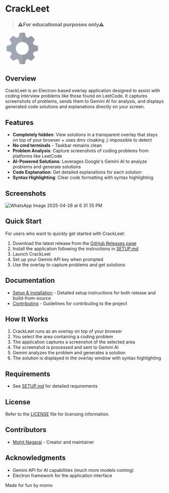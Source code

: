 # CrackLeet

> ### **⚠For educational purposes only⚠**
 ‎ 
<img src="https://github.com/mohit-nagaraj/crackleet/raw/main/electron-app/buildResources/icon.png" alt="CrackLeet Logo" width="100" height="100"/>

## Overview
CrackLeet is an Electron-based overlay application designed to assist with coding interview problems like those found on LeetCode. It captures screenshots of problems, sends them to Gemini AI for analysis, and displays generated code solutions and explanations directly on your screen.

## Features
- **Completely hidden**: View solutions in a transparent overlay that stays on top of your browser + uses dmv cloaking ;) impossible to detect
- **No cmd terminals** - Taskbar remains clean
- **Problem Analysis**: Capture screenshots of coding problems from platforms like LeetCode
- **AI-Powered Solutions**: Leverages Google's Gemini AI to analyze problems and generate solutions
- **Code Explanation**: Get detailed explanations for each solution
- **Syntax Highlighting**: Clear code formatting with syntax highlighting

## Screenshots
![WhatsApp Image 2025-04-28 at 6 31 35 PM](https://github.com/user-attachments/assets/99d5b63c-e8a3-4eeb-b163-d744f7fd9af7)

## Quick Start
For users who want to quickly get started with CrackLeet:

1. Download the latest release from the [GitHub Releases page](https://github.com/mohit-nagaraj/crackleet/releases)
2. Install the application following the instructions in [SETUP.md](SETUP.md)
3. Launch CrackLeet
4. Set up your Gemini API key when prompted
5. Use the overlay to capture problems and get solutions

## Documentation
- [Setup & Installation](SETUP.md) - Detailed setup instructions for both release and build-from-source
- [Contributing](CONTRIBUTIONS.md) - Guidelines for contributing to the project

## How It Works
1. CrackLeet runs as an overlay on top of your browser
2. You select the area containing a coding problem
3. The application captures a screenshot of the selected area
4. The screenshot is processed and sent to Gemini AI
5. Gemini analyzes the problem and generates a solution
6. The solution is displayed in the overlay window with syntax highlighting

## Requirements
- See [SETUP.md](SETUP.md) for detailed requirements

## License
Refer to the [LICENSE](LICENSE) file for licensing information.

## Contributors
- [Mohit Nagaraj](https://github.com/mohit-nagaraj) - Creator and maintainer

## Acknowledgments
- Gemini API for AI capabilities (much more models coming)
- Electron framework for the application interface

Made for fun by momo
